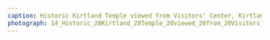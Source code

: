 ```yaml
---
caption: Historic Kirtland Temple viewed from Visitors' Center, Kirtland, OH, 2019_
photograph: 14_Historic_20Kirtland_20Temple_20viewed_20from_20Visitors_27_20Center_2C_20Kirtland_2C_20OH_2C_202019_.jpg
---
```

